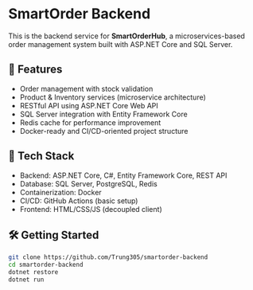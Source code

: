 # SmartOrder Backend

This is the backend service for **SmartOrderHub**, a microservices-based order management system built with ASP.NET Core and SQL Server.

## 🚀 Features

- Order management with stock validation
- Product & Inventory services (microservice architecture)
- RESTful API using ASP.NET Core Web API
- SQL Server integration with Entity Framework Core
- Redis cache for performance improvement
- Docker-ready and CI/CD-oriented project structure

## 🧱 Tech Stack

- Backend: ASP.NET Core, C#, Entity Framework Core, REST API
- Database: SQL Server, PostgreSQL, Redis
- Containerization: Docker
- CI/CD: GitHub Actions (basic setup)
- Frontend: HTML/CSS/JS (decoupled client)

## 🛠️ Getting Started

```bash
git clone https://github.com/Trung305/smartorder-backend
cd smartorder-backend
dotnet restore
dotnet run
